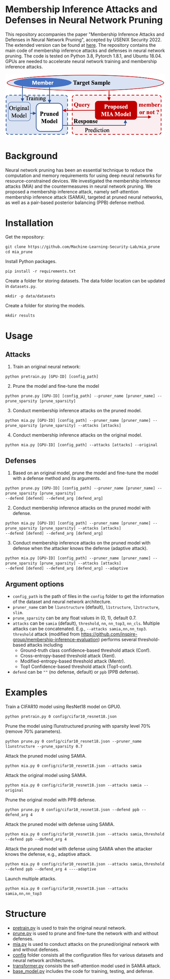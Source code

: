 [comment]: <> (# mia_prune)
# Membership Inference Attacks and Defenses in Neural Network Pruning

This repository accompanies the paper "Membership Inference Attacks and Defenses in Neural Network Pruning", 
accepted by USENIX Security 2022. The extended version can be found at [here](https://arxiv.org/abs/2202.03335).
The repository contains the main code of membership inference attacks and defenses in neural network pruning. 
The code is tested on Python 3.8, Pytorch 1.8.1, and Ubuntu 18.04. 
GPUs are needed to accelerate neural network training and membership inference attacks.

![Attack Pipeline](figs/attack_pipeline.png)

# Background
Neural network pruning has been an essential technique to reduce the computation and memory requirements for using 
deep neural networks for resource-constrained devices.
We investigated the membership inference attacks (MIA) and the countermeasures in neural network pruning. 
We proposed a membership inference attack, namely self-attention membership inference attack (SAMIA), 
targeted at pruned neural networks, as well as a pair-based posterior balancing (PPB) defense method.

# Installation
Get the repository:
```
git clone https://github.com/Machine-Learning-Security-Lab/mia_prune
cd mia_prune
```
Install Python packages.
```
pip install -r requirements.txt
```
Create a folder for storing datasets. The data folder location can be updated in `datasets.py`.
```
mkdir -p data/datasets
```
Create a folder for storing the models.
```
mkdir results
```

# Usage

## Attacks
1. Train an original neural network:
```
python pretrain.py [GPU-ID] [config_path] 
```
2. Prune the model and fine-tune the model
```
python prune.py [GPU-ID] [config_path] --pruner_name [pruner_name] --prune_sparsity [prune_sparsity]
```
3. Conduct membership inference attacks on the pruned model.
```
python mia.py [GPU-ID] [config_path] --pruner_name [pruner_name] --prune_sparsity [prune_sparsity] --attacks [attacks]
```
4. Conduct membership inference attacks on the original model.
```
python mia.py [GPU-ID] [config_path] --attacks [attacks] --original
```

## Defenses
1. Based on an original model, prune the model and fine-tune the model with a defense method and its arguments.
```
python prune.py [GPU-ID] [config_path] --pruner_name [pruner_name] --prune_sparsity [prune_sparsity] 
--defend [defend] --defend_arg [defend_arg]
```
2. Conduct membership inference attacks on the pruned model with defense.
```
python mia.py [GPU-ID] [config_path] --pruner_name [pruner_name] --prune_sparsity [prune_sparsity] --attacks [attacks]
--defend [defend] --defend_arg [defend_arg]
```
3. Conduct membership inference attacks on the pruned model with defense when the attacker knows the defense (adaptive attack).
```
python mia.py [GPU-ID] [config_path] --pruner_name [pruner_name] --prune_sparsity [prune_sparsity] --attacks [attacks]
--defend [defend] --defend_arg [defend_arg] --adaptive
```

## Argument options
- `config_path` is the path of files in the `config` folder to get the information of the dataset and neural network architecture.
- `pruner_name` can be `l1unstructure` (default), `l1structure`, `l2structure`, `slim`.
- `prune_sparsity` can be any float values in (0, 1), default 0.7.
- `attacks` can be `samia` (default), `threshold`, `nn`, `nn_top3`, `nn_cls`. Multiple attacks can be concatenated. 
E.g., `--attacks samia,nn,nn_top3`. 
`threshold` attack (modified from https://github.com/inspire-group/membership-inference-evaluation) 
performs several threshold-based attacks including 
  - Ground-truth class confidence-based threshold attack (Conf).
  - Cross-entropy-based threshold attack (Xent).
  - Modified-entropy-based threshold attack (Mentr).
  - Top1 Confidence-based threshold attack (Top1-conf).
- `defend` can be `""` (no defense, default) or `ppb` (PPB defense).

# Examples
Train a CIFAR10 model using ResNet18 model on GPU0.
```
python pretrain.py 0 config/cifar10_resnet18.json
```
Prune the model using l1unstructured pruning with sparsity level 70% (remove 70% parameters).
```
python prune.py 0 config/cifar10_resnet18.json --pruner_name l1unstructure --prune_sparsity 0.7
```
Attack the pruned model using SAMIA.
```
python mia.py 0 config/cifar10_resnet18.json --attacks samia
```
Attack the original model using SAMIA.
```
python mia.py 0 config/cifar10_resnet18.json --attacks samia --original
```
Prune the original model with PPB defense.
```
python prune.py 0 config/cifar10_resnet18.json --defend ppb --defend_arg 4
```
Attack the pruned model with defense using SAMIA.
```
python mia.py 0 config/cifar10_resnet18.json --attacks samia,threshold --defend ppb --defend_arg 4
```
Attack the pruned model with defense using SAMIA when the attacker knows the defense, e.g., adaptive attack.
```
python mia.py 0 config/cifar10_resnet18.json --attacks samia,threshold --defend ppb --defend_arg 4 ----adaptive
```
Launch multiple attacks.
```
python mia.py 0 config/cifar10_resnet18.json --attacks samia,nn,nn_top3
```

# Structure
- [pretrain.py](pretrain.py) is used to train the original neural network.
- [prune.py](prune.py) is used to prune and fine-tune the network with and without defenses.
- [mia.py](mia.py) is used to conduct attacks on the pruned/original network with and without defenses.
- [config](config) folder consists all the configuration files for various datasets and neural network architectures.
- [transformer.py](transformer.py) consists the self-attention model used in SAMIA attack.
- [base_model.py](base_model.py) includes the code for training, testing, and defense.

